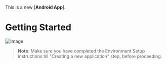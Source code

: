This is a new [**Android App**].

# Getting Started
![Image](https://github.com/AsmaJalal/TMDB/blob/main/upcoming%20movie.gif?compress=1&resize=1024x768)

>**Note**: Make sure you have completed the  Environment Setup instructions till "Creating a new application" step, before proceeding.
